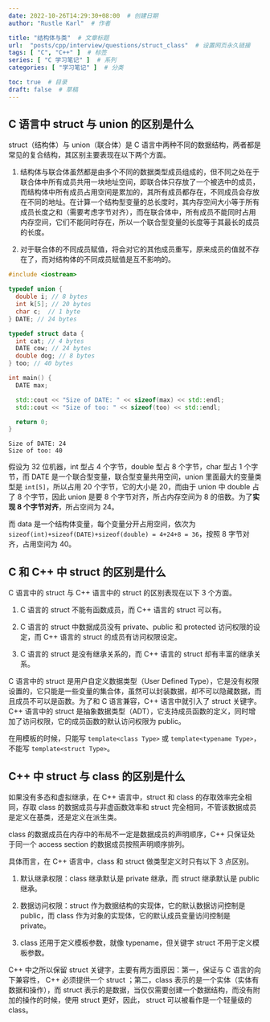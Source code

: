 ```yaml
---
date: 2022-10-26T14:29:30+08:00  # 创建日期
author: "Rustle Karl"  # 作者

title: "结构体与类"  # 文章标题
url:  "posts/cpp/interview/questions/struct_class"  # 设置网页永久链接
tags: [ "C", "C++" ]  # 标签
series: [ "C 学习笔记" ]  # 系列
categories: [ "学习笔记" ]  # 分类

toc: true  # 目录
draft: false  # 草稿
---
```


## C 语言中 struct 与 union 的区别是什么

struct（结构体）与 union（联合体）是 C 语言中两种不同的数据结构，两者都是常见的复合结构，其区别主要表现在以下两个方面。

1. 结构体与联合体虽然都是由多个不同的数据类型成员组成的，但不同之处在于联合体中所有成员共用一块地址空间，即联合体只存放了一个被选中的成员，而结构体中所有成员占用空间是累加的，其所有成员都存在，不同成员会存放在不同的地址。在计算一个结构型变量的总长度时，其内存空间大小等于所有成员长度之和（需要考虑字节对齐），而在联合体中，所有成员不能同时占用内存空间，它们不能同时存在，所以一个联合型变量的长度等于其最长的成员的长度。

2. 对于联合体的不同成员赋值，将会对它的其他成员重写，原来成员的值就不存在了，而对结构体的不同成员赋值是互不影响的。

```c++
#include <iostream>

typedef union {
  double i; // 8 bytes
  int k[5]; // 20 bytes
  char c;  // 1 byte
} DATE; // 24 bytes

typedef struct data {
  int cat; // 4 bytes
  DATE cow; // 24 bytes
  double dog; // 8 bytes
} too; // 40 bytes

int main() {
  DATE max;

  std::cout << "Size of DATE: " << sizeof(max) << std::endl;
  std::cout << "Size of too: " << sizeof(too) << std::endl;

  return 0;
}
```

```
Size of DATE: 24
Size of too: 40
```

假设为 32 位机器，int 型占 4 个字节，double 型占 8 个字节，char 型占 1 个字节，而 DATE 是一个联合型变量，联合型变量共用空间，union 里面最大的变量类型是 `int[5]`，所以占用 20 个字节，它的大小是 20，而由于 union 中 double 占了 8 个字节，因此 union 是要 8 个字节对齐，所占内存空间为 8 的倍数。为了**实现 8 个字节对齐**，所占空间为 24。

而 data 是一个结构体变量，每个变量分开占用空间，依次为 `sizeof(int)+sizeof(DATE)+sizeof(double) = 4+24+8 = 36`，按照 8 字节对齐，占用空间为 40。

## C 和 C++ 中 struct 的区别是什么

C 语言中的 struct 与 C++ 语言中的 struct 的区别表现在以下 3 个方面。

1. C 语言的 struct 不能有函数成员，而 C++ 语言的 struct 可以有。

2. C 语言的 struct 中数据成员没有 private、public 和 protected 访问权限的设定，而 C++ 语言的 struct 的成员有访问权限设定。

3. C 语言的 struct 是没有继承关系的，而 C++ 语言的 struct 却有丰富的继承关系。

C 语言中的 struct 是用户自定义数据类型（User Defined Type），它是没有权限设置的，它只能是一些变量的集合体，虽然可以封装数据，却不可以隐藏数据，而且成员不可以是函数。为了和 C 语言兼容，C++ 语言中就引入了 struct 关键字。C++ 语言中的 struct 是抽象数据类型（ADT），它支持成员函数的定义，同时增加了访问权限，它的成员函数的默认访问权限为 public。

在用模板的时候，只能写 `template<class Type>` 或 `template<typename Type>`，不能写 `template<struct Type>`。

## C++ 中 struct 与 class 的区别是什么

如果没有多态和虚拟继承，在 C++ 语言中，struct 和 class 的存取效率完全相同，存取 class 的数据成员与非虚函数效率和 struct 完全相同，不管该数据成员是定义在基类，还是定义在派生类。

class 的数据成员在内存中的布局不一定是数据成员的声明顺序，C++ 只保证处于同一个 access section 的数据成员按照声明顺序排列。

具体而言，在 C++ 语言中，class 和 struct 做类型定义时只有以下 3 点区别。

1. 默认继承权限：class 继承默认是 private 继承，而 struct 继承默认是 public 继承。

2. 数据访问权限：struct 作为数据结构的实现体，它的默认数据访问控制是 public，而 class 作为对象的实现体，它的默认成员变量访问控制是 private。

3. class 还用于定义模板参数，就像 typename，但关键字 struct 不用于定义模板参数。

C++ 中之所以保留 struct 关键字，主要有两方面原因：第一，保证与 C 语言的向下兼容性， C++ 必须提供一个 struct ；第二，class 表示的是一个实体（实体有数据和操作），而 struct 表示的是数据，当仅仅需要创建一个数据结构，而没有附加的操作的时候，使用 struct 更好，因此， struct 可以被看作是一个轻量级的 class。

```c++

```
